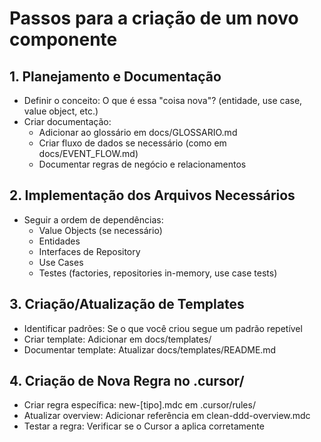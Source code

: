 # Passos para a criação de um novo componente

## 1. Planejamento e Documentação

- Definir o conceito: O que é essa "coisa nova"? (entidade, use case, value object, etc.)
- Criar documentação:
  - Adicionar ao glossário em docs/GLOSSARIO.md
  - Criar fluxo de dados se necessário (como em docs/EVENT_FLOW.md)
  - Documentar regras de negócio e relacionamentos

## 2. Implementação dos Arquivos Necessários

- Seguir a ordem de dependências:
  - Value Objects (se necessário)
  - Entidades
  - Interfaces de Repository
  - Use Cases
  - Testes (factories, repositories in-memory, use case tests)

## 3. Criação/Atualização de Templates

- Identificar padrões: Se o que você criou segue um padrão repetível
- Criar template: Adicionar em docs/templates/
- Documentar template: Atualizar docs/templates/README.md

## 4. Criação de Nova Regra no .cursor/

- Criar regra específica: new-[tipo].mdc em .cursor/rules/
- Atualizar overview: Adicionar referência em clean-ddd-overview.mdc
- Testar a regra: Verificar se o Cursor a aplica corretamente
